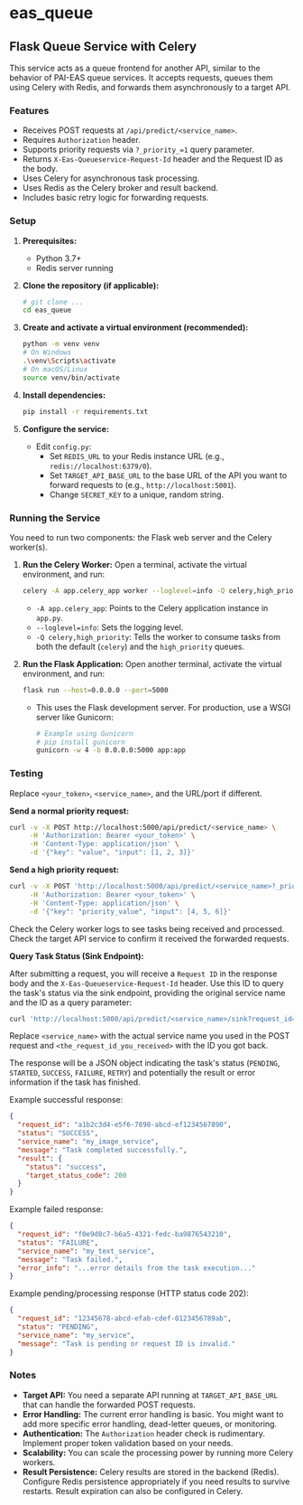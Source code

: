 # eas_queue

## Flask Queue Service with Celery

This service acts as a queue frontend for another API, similar to the behavior of PAI-EAS queue services.
It accepts requests, queues them using Celery with Redis, and forwards them asynchronously to a target API.

### Features

-   Receives POST requests at `/api/predict/<service_name>`.
-   Requires `Authorization` header.
-   Supports priority requests via `?_priority_=1` query parameter.
-   Returns `X-Eas-Queueservice-Request-Id` header and the Request ID as the body.
-   Uses Celery for asynchronous task processing.
-   Uses Redis as the Celery broker and result backend.
-   Includes basic retry logic for forwarding requests.

### Setup

1.  **Prerequisites:**
    *   Python 3.7+
    *   Redis server running

2.  **Clone the repository (if applicable):**
    ```bash
    # git clone ...
    cd eas_queue
    ```

3.  **Create and activate a virtual environment (recommended):**
    ```bash
    python -m venv venv
    # On Windows
    .\venv\Scripts\activate
    # On macOS/Linux
    source venv/bin/activate
    ```

4.  **Install dependencies:**
    ```bash
    pip install -r requirements.txt
    ```

5.  **Configure the service:**
    *   Edit `config.py`:
        *   Set `REDIS_URL` to your Redis instance URL (e.g., `redis://localhost:6379/0`).
        *   Set `TARGET_API_BASE_URL` to the base URL of the API you want to forward requests to (e.g., `http://localhost:5001`).
        *   Change `SECRET_KEY` to a unique, random string.

### Running the Service

You need to run two components: the Flask web server and the Celery worker(s).

1.  **Run the Celery Worker:**
    Open a terminal, activate the virtual environment, and run:
    ```bash
    celery -A app.celery_app worker --loglevel=info -Q celery,high_priority
    ```
    *   `-A app.celery_app`: Points to the Celery application instance in `app.py`.
    *   `--loglevel=info`: Sets the logging level.
    *   `-Q celery,high_priority`: Tells the worker to consume tasks from both the default (`celery`) and the `high_priority` queues.

2.  **Run the Flask Application:**
    Open another terminal, activate the virtual environment, and run:
    ```bash
    flask run --host=0.0.0.0 --port=5000
    ```
    *   This uses the Flask development server. For production, use a WSGI server like Gunicorn:
        ```bash
        # Example using Gunicorn
        # pip install gunicorn
        gunicorn -w 4 -b 0.0.0.0:5000 app:app
        ```

### Testing

Replace `<your_token>`, `<service_name>`, and the URL/port if different.

**Send a normal priority request:**

```bash
curl -v -X POST http://localhost:5000/api/predict/<service_name> \
     -H 'Authorization: Bearer <your_token>' \
     -H 'Content-Type: application/json' \
     -d '{"key": "value", "input": [1, 2, 3]}'
```

**Send a high priority request:**

```bash
curl -v -X POST 'http://localhost:5000/api/predict/<service_name>?_priority_=1' \
     -H 'Authorization: Bearer <your_token>' \
     -H 'Content-Type: application/json' \
     -d '{"key": "priority_value", "input": [4, 5, 6]}'
```

Check the Celery worker logs to see tasks being received and processed. Check the target API service to confirm it received the forwarded requests.

**Query Task Status (Sink Endpoint):**

After submitting a request, you will receive a `Request ID` in the response body and the `X-Eas-Queueservice-Request-Id` header. Use this ID to query the task's status via the sink endpoint, providing the original service name and the ID as a query parameter:

```bash
curl 'http://localhost:5000/api/predict/<service_name>/sink?request_id=<the_request_id_you_received>'
```

Replace `<service_name>` with the actual service name you used in the POST request and `<the_request_id_you_received>` with the ID you got back.

The response will be a JSON object indicating the task's status (`PENDING`, `STARTED`, `SUCCESS`, `FAILURE`, `RETRY`) and potentially the result or error information if the task has finished.

Example successful response:
```json
{
  "request_id": "a1b2c3d4-e5f6-7890-abcd-ef1234567890",
  "status": "SUCCESS",
  "service_name": "my_image_service",
  "message": "Task completed successfully.",
  "result": {
    "status": "success",
    "target_status_code": 200
  }
}
```

Example failed response:
```json
{
  "request_id": "f0e9d8c7-b6a5-4321-fedc-ba9876543210",
  "status": "FAILURE",
  "service_name": "my_text_service",
  "message": "Task failed.",
  "error_info": "...error details from the task execution..."
}
```

Example pending/processing response (HTTP status code 202):
```json
{
  "request_id": "12345678-abcd-efab-cdef-0123456789ab",
  "status": "PENDING",
  "service_name": "my_service",
  "message": "Task is pending or request ID is invalid."
}
```

### Notes

*   **Target API:** You need a separate API running at `TARGET_API_BASE_URL` that can handle the forwarded POST requests.
*   **Error Handling:** The current error handling is basic. You might want to add more specific error handling, dead-letter queues, or monitoring.
*   **Authentication:** The `Authorization` header check is rudimentary. Implement proper token validation based on your needs.
*   **Scalability:** You can scale the processing power by running more Celery workers.
*   **Result Persistence:** Celery results are stored in the backend (Redis). Configure Redis persistence appropriately if you need results to survive restarts. Result expiration can also be configured in Celery.
